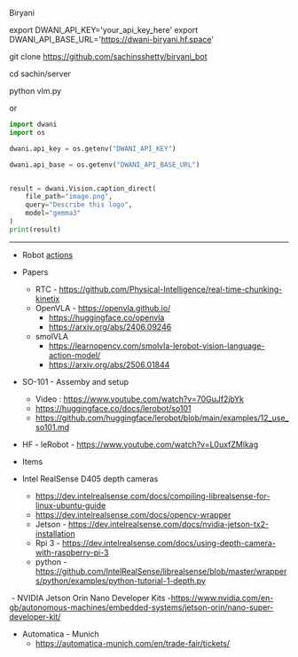 Biryani 


export DWANI_API_KEY='your_api_key_here'
export DWANI_API_BASE_URL='https://dwani-biryani.hf.space'

git clone https://github.com/sachinsshetty/biryani_bot

cd sachin/server

python vlm.py

or 
```python
import dwani
import os

dwani.api_key = os.getenv("DWANI_API_KEY")

dwani.api_base = os.getenv("DWANI_API_BASE_URL")


result = dwani.Vision.caption_direct(
    file_path="image.png",
    query="Describe this logo",
    model="gemma3"
)
print(result)
```


----




- Robot [actions](action.md)

- Papers
  - RTC - https://github.com/Physical-Intelligence/real-time-chunking-kinetix
  - OpenVLA - https://openvla.github.io/
    - https://huggingface.co/openvla
    - https://arxiv.org/abs/2406.09246
  - smolVLA
    - https://learnopencv.com/smolvla-lerobot-vision-language-action-model/
    - https://arxiv.org/abs/2506.01844

- SO-101 - Assemby and setup
  - Video : https://www.youtube.com/watch?v=70GuJf2jbYk
  - https://huggingface.co/docs/lerobot/so101
  - https://github.com/huggingface/lerobot/blob/main/examples/12_use_so101.md


- HF - leRobot - https://www.youtube.com/watch?v=L0uxfZMlkag



- Items
 - Intel RealSense D405 depth cameras
   - https://dev.intelrealsense.com/docs/compiling-librealsense-for-linux-ubuntu-guide
   - https://dev.intelrealsense.com/docs/opencv-wrapper
   - Jetson - https://dev.intelrealsense.com/docs/nvidia-jetson-tx2-installation
   - Rpi 3 - https://dev.intelrealsense.com/docs/using-depth-camera-with-raspberry-pi-3
   - python - https://github.com/IntelRealSense/librealsense/blob/master/wrappers/python/examples/python-tutorial-1-depth.py

​ - NVIDIA Jetson Orin Nano Developer Kits
  -https://www.nvidia.com/en-gb/autonomous-machines/embedded-systems/jetson-orin/nano-super-developer-kit/

- Automatica - Munich
  - https://automatica-munich.com/en/trade-fair/tickets/